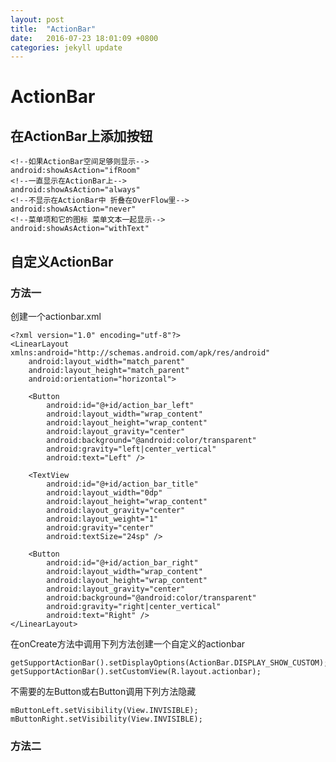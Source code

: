 ```yaml
---
layout: post
title:  "ActionBar"
date:   2016-07-23 18:01:09 +0800
categories: jekyll update
---
```

# ActionBar #

## 在ActionBar上添加按钮 ##

	<!--如果ActionBar空间足够则显示-->
    android:showAsAction="ifRoom"
    <!--一直显示在ActionBar上-->
    android:showAsAction="always"
    <!--不显示在ActionBar中 折叠在OverFlow里-->
    android:showAsAction="never"
    <!--菜单项和它的图标 菜单文本一起显示-->
    android:showAsAction="withText"

## 自定义ActionBar ##

### 方法一 ###
创建一个actionbar.xml

	<?xml version="1.0" encoding="utf-8"?>
	<LinearLayout xmlns:android="http://schemas.android.com/apk/res/android"
	    android:layout_width="match_parent"
	    android:layout_height="match_parent"
	    android:orientation="horizontal">
	
	    <Button
	        android:id="@+id/action_bar_left"
	        android:layout_width="wrap_content"
	        android:layout_height="wrap_content"
	        android:layout_gravity="center"
	        android:background="@android:color/transparent"
	        android:gravity="left|center_vertical"
	        android:text="Left" />
	
	    <TextView
	        android:id="@+id/action_bar_title"
	        android:layout_width="0dp"
	        android:layout_height="wrap_content"
	        android:layout_gravity="center"
	        android:layout_weight="1"
	        android:gravity="center"
	        android:textSize="24sp" />
	
	    <Button
	        android:id="@+id/action_bar_right"
	        android:layout_width="wrap_content"
	        android:layout_height="wrap_content"
	        android:layout_gravity="center"
	        android:background="@android:color/transparent"
	        android:gravity="right|center_vertical"
	        android:text="Right" />
	</LinearLayout>

在onCreate方法中调用下列方法创建一个自定义的actionbar

	getSupportActionBar().setDisplayOptions(ActionBar.DISPLAY_SHOW_CUSTOM);
	getSupportActionBar().setCustomView(R.layout.actionbar);

不需要的左Button或右Button调用下列方法隐藏

	mButtonLeft.setVisibility(View.INVISIBLE);
	mButtonRight.setVisibility(View.INVISIBLE);

### 方法二 ###